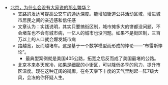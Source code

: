- [北京，为什么会没有大家说的那么繁华？](https://mp.weixin.qq.com/s/hqIMDADiPDVSWp8EKh5gbw)
	- 支路的发达可提高公交车的通达深度。能增加街道公共活动区域，增进城市居民之间的亲近感和信任感
	- 文章认为：实践说明，其实只要搞街区制，城市摊多大的饼都没问题，不会堵车也不会有城市病，一亿人的城市也没问题。如果不是街区制，三百万以上的人口就会爆发城市病
	- 路越宽，反而越堵车。这是基于一个数学模型而形成的悖论——“布雷斯悖论”。
		- 最典型案例就是美国405公路，拓宽之后反而成了美国最堵的公路。
	- 北京本来冬天就冷，如果是细密的小街区，可以降低冬季的风力，提升市区温度。现在这种辽阔的街廓，在冬天零下十度的天气里刮起一阵7级大风，会冻的你怀疑人生。